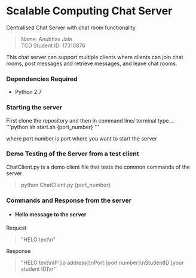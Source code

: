 # Scalable Computing Chat Server
Centralised Chat Server with chat room functionality

>Name: Anubhav Jain
<br>TCD Student ID: 17310876

This chat server can support multiple clients where clients can join chat rooms, post messages and retrieve messages, and leave chat rooms.

### Dependencies Required
* Python 2.7

### Starting the server
First clone the repository and then in command line/ terminal type....
  '''python
  sh start.sh {port_number}
  '''

where port number is port where you want to start the server

### Demo Testing of the Server from a test client
ChatClient.py is a demo client file that tests the common commands of the server
  > python ChatClient.py {port_number}

### Commands and Response from the server
* #### Hello message to the server
Request
  > "HELO text\n"

Response
  > "HELO text\nIP:[ip address]\nPort:[port number]\nStudentID:[your student ID]\n"

